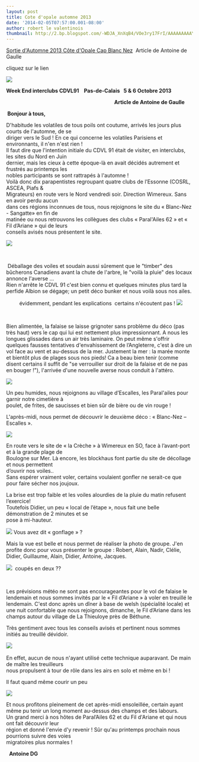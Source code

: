 ```yaml
---
layout: post
title: Cote d'opale automne 2013
date: '2014-02-05T07:57:00.001-08:00'
author: robert le valentinois
thumbnail: http://2.bp.blogspot.com/-WDJA_XnXqB4/VOe3ry17FrI/AAAAAAAAAYY/LJzasfo6TkQ/s72-c/Image0.jpg
---
```

[Sortie d'Automne 2013 Côte d'Opale Cap Blanc Nez](https://docs.google.com/file/d/0B5Z2IR6hl_z1bjRzUHlMQTBlT28/edit)&nbsp; Article de Antoine de Gaulle  
  
cliquez sur le lien  
  

[![](http://2.bp.blogspot.com/-WDJA_XnXqB4/VOe3ry17FrI/AAAAAAAAAYY/LJzasfo6TkQ/s1600/Image0.jpg)](http://2.bp.blogspot.com/-WDJA_XnXqB4/VOe3ry17FrI/AAAAAAAAAYY/LJzasfo6TkQ/s1600/Image0.jpg)

 **Week End interclubs CDVL91&nbsp;&nbsp;&nbsp; Pas-de-Calais&nbsp;&nbsp; 5 & 6 Octobre 2013**

 **&nbsp; &nbsp; &nbsp; &nbsp; &nbsp; &nbsp; &nbsp; &nbsp; &nbsp; &nbsp; &nbsp; &nbsp; &nbsp; &nbsp; &nbsp; &nbsp; &nbsp; &nbsp; &nbsp; &nbsp; &nbsp; &nbsp; &nbsp; &nbsp; &nbsp; &nbsp; &nbsp; &nbsp; &nbsp; &nbsp; &nbsp; &nbsp; &nbsp; &nbsp; &nbsp; &nbsp; &nbsp; &nbsp; &nbsp; &nbsp; &nbsp; &nbsp; &nbsp; &nbsp; Article de Antoine de Gaulle**

 **&nbsp;Bonjour à tous,**

 D'habitude les volatiles de tous poils ont coutume, arrivés les jours plus courts de l'automne, de se  
 diriger vers le Sud ! En ce qui concerne les volatiles Parisiens et environnants, il n'en n'est rien !  
 Il faut dire que l'intention initiale du CDVL 91 était de visiter, en interclubs, les sites du Nord en Juin  
 dernier, mais les cieux à cette époque-là en avait décidés autrement et frustrés au printemps les  
 nobles participants se sont rattrapés à l'automne !  
 Voilà donc dix parapentistes regroupant quatre clubs de l’Essonne (COSRL, ASCEA, Piafs &  
 Migrateurs) en route vers le Nord vendredi soir. Direction Wimereux. Sans en avoir perdu aucun  
 dans ces régions inconnues de tous, nous rejoignons le site du « Blanc-Nez - Sangatte» en fin de  
 matinée ou nous retrouvons les collègues des clubs « Paral'Ailes 62 » et « Fil d’Ariane » qui de leurs  
 conseils avisés nous présentent le site.

[![](http://1.bp.blogspot.com/-stnR5D7Th0o/VOe3r2xWKJI/AAAAAAAAAYc/RKWGh3OyLbQ/s1600/Image1.jpg)](http://1.bp.blogspot.com/-stnR5D7Th0o/VOe3r2xWKJI/AAAAAAAAAYc/RKWGh3OyLbQ/s1600/Image1.jpg)

[  
](http://1.bp.blogspot.com/-stnR5D7Th0o/VOe3r2xWKJI/AAAAAAAAAYc/RKWGh3OyLbQ/s1600/Image1.jpg)

 &nbsp;Déballage des voiles et soudain aussi sûrement que le "timber" des bûcherons Canadiens avant la chute de l'arbre, le "voilà la pluie" des locaux annonce l'averse ...  
 Rien n'arrête le CDVL 91 c'est bien connu et quelques minutes plus tard la perfide Albion se dégage; un petit déco bunker et nous voilà sous nos ailes.

 &nbsp;&nbsp;&nbsp;&nbsp;&nbsp;&nbsp;&nbsp;&nbsp; évidemment, pendant les explications&nbsp; certains n'écoutent pas ! [![](http://3.bp.blogspot.com/-uZ6T2QNojm0/VOe5MObo4AI/AAAAAAAAAZM/T74EEOPw57w/s1600/Image4.jpg)](http://3.bp.blogspot.com/-uZ6T2QNojm0/VOe5MObo4AI/AAAAAAAAAZM/T74EEOPw57w/s1600/Image4.jpg)

[  
](http://1.bp.blogspot.com/-BFMWgWzfPoE/VOhteeeIygI/AAAAAAAAAas/a9QzNl4IxgQ/s1600/Image1.jpg)

 Bien alimentée, la falaise se laisse grignoter sans problème du déco (pas très haut) vers le cap qui lui est nettement plus impressionnant. A nous les longues glissades dans un air très laminaire. On peut même s'offrir quelques fausses tentatives d'envahissement de l’Angleterre, c'est à dire un vol face au vent et au-dessus de la mer. Justement la mer : la marée monte et bientôt plus de plages sous nos pieds! Ca a beau bien tenir (comme disent certains il suffit de "se verrouiller sur droit de la falaise et de ne pas en bouger !"), l'arrivée d'une nouvelle averse nous conduit à l'attéro.  

[![](http://2.bp.blogspot.com/-7yftEJgEYyw/VOe6wFCRO4I/AAAAAAAAAZY/BOA6cL_K1UA/s1600/Image6.jpg)](http://2.bp.blogspot.com/-7yftEJgEYyw/VOe6wFCRO4I/AAAAAAAAAZY/BOA6cL_K1UA/s1600/Image6.jpg)

<!--[if gte mso 9]><xml> <o:OfficeDocumentSettings> <o:AllowPNG/> </o:OfficeDocumentSettings></xml><![endif]-->  
<!--[if gte mso 9]><xml> <w:WordDocument> <w:View>Normal</w:View> <w:Zoom>0</w:Zoom> <w:TrackMoves/> <w:TrackFormatting/> <w:HyphenationZone>21</w:HyphenationZone> <w:PunctuationKerning/> <w:ValidateAgainstSchemas/> <w:SaveIfXMLInvalid>false</w:SaveIfXMLInvalid> <w:IgnoreMixedContent>false</w:IgnoreMixedContent> <w:AlwaysShowPlaceholderText>false</w:AlwaysShowPlaceholderText> <w:DoNotPromoteQF/> <w:LidThemeOther>FR</w:LidThemeOther> <w:LidThemeAsian>X-NONE</w:LidThemeAsian> <w:LidThemeComplexScript>X-NONE</w:LidThemeComplexScript> <w:Compatibility> <w:BreakWrappedTables/> <w:SnapToGridInCell/> <w:WrapTextWithPunct/> <w:UseAsianBreakRules/> <w:DontGrowAutofit/> <w:SplitPgBreakAndParaMark/> <w:EnableOpenTypeKerning/> <w:DontFlipMirrorIndents/> <w:OverrideTableStyleHps/> </w:Compatibility> <m:mathPr> <m:mathFont m:val="Cambria Math"/> <m:brkBin m:val="before"/> <m:brkBinSub m:val="&#45;-"/> <m:smallFrac m:val="off"/> <m:dispDef/> <m:lMargin m:val="0"/> <m:rMargin m:val="0"/> <m:defJc m:val="centerGroup"/> <m:wrapIndent m:val="1440"/> <m:intLim m:val="subSup"/> <m:naryLim m:val="undOvr"/> </m:mathPr></w:WordDocument></xml><![endif]--><!--[if gte mso 9]><xml> <w:LatentStyles DefLockedState="false" DefUnhideWhenUsed="true" DefSemiHidden="true" DefQFormat="false" DefPriority="99" LatentStyleCount="267"> <w:LsdException Locked="false" Priority="0" SemiHidden="false" UnhideWhenUsed="false" QFormat="true" Name="Normal"/> <w:LsdException Locked="false" Priority="9" SemiHidden="false" UnhideWhenUsed="false" QFormat="true" Name="heading 1"/> <w:LsdException Locked="false" Priority="9" QFormat="true" Name="heading 2"/> <w:LsdException Locked="false" Priority="9" QFormat="true" Name="heading 3"/> <w:LsdException Locked="false" Priority="9" QFormat="true" Name="heading 4"/> <w:LsdException Locked="false" Priority="9" QFormat="true" Name="heading 5"/> <w:LsdException Locked="false" Priority="9" QFormat="true" Name="heading 6"/> <w:LsdException Locked="false" Priority="9" QFormat="true" Name="heading 7"/> <w:LsdException Locked="false" Priority="9" QFormat="true" Name="heading 8"/> <w:LsdException Locked="false" Priority="9" QFormat="true" Name="heading 9"/> <w:LsdException Locked="false" Priority="39" Name="toc 1"/> <w:LsdException Locked="false" Priority="39" Name="toc 2"/> <w:LsdException Locked="false" Priority="39" Name="toc 3"/> <w:LsdException Locked="false" Priority="39" Name="toc 4"/> <w:LsdException Locked="false" Priority="39" Name="toc 5"/> <w:LsdException Locked="false" Priority="39" Name="toc 6"/> <w:LsdException Locked="false" Priority="39" Name="toc 7"/> <w:LsdException Locked="false" Priority="39" Name="toc 8"/> <w:LsdException Locked="false" Priority="39" Name="toc 9"/> <w:LsdException Locked="false" Priority="35" QFormat="true" Name="caption"/> <w:LsdException Locked="false" Priority="10" SemiHidden="false" UnhideWhenUsed="false" QFormat="true" Name="Title"/> <w:LsdException Locked="false" Priority="1" Name="Default Paragraph Font"/> <w:LsdException Locked="false" Priority="11" SemiHidden="false" UnhideWhenUsed="false" QFormat="true" Name="Subtitle"/> <w:LsdException Locked="false" Priority="22" SemiHidden="false" UnhideWhenUsed="false" QFormat="true" Name="Strong"/> <w:LsdException Locked="false" Priority="20" SemiHidden="false" UnhideWhenUsed="false" QFormat="true" Name="Emphasis"/> <w:LsdException Locked="false" Priority="59" SemiHidden="false" UnhideWhenUsed="false" Name="Table Grid"/> <w:LsdException Locked="false" UnhideWhenUsed="false" Name="Placeholder Text"/> <w:LsdException Locked="false" Priority="1" SemiHidden="false" UnhideWhenUsed="false" QFormat="true" Name="No Spacing"/> <w:LsdException Locked="false" Priority="60" SemiHidden="false" UnhideWhenUsed="false" Name="Light Shading"/> <w:LsdException Locked="false" Priority="61" SemiHidden="false" UnhideWhenUsed="false" Name="Light List"/> <w:LsdException Locked="false" Priority="62" SemiHidden="false" UnhideWhenUsed="false" Name="Light Grid"/> <w:LsdException Locked="false" Priority="63" SemiHidden="false" UnhideWhenUsed="false" Name="Medium Shading 1"/> <w:LsdException Locked="false" Priority="64" SemiHidden="false" UnhideWhenUsed="false" Name="Medium Shading 2"/> <w:LsdException Locked="false" Priority="65" SemiHidden="false" UnhideWhenUsed="false" Name="Medium List 1"/> <w:LsdException Locked="false" Priority="66" SemiHidden="false" UnhideWhenUsed="false" Name="Medium List 2"/> <w:LsdException Locked="false" Priority="67" SemiHidden="false" UnhideWhenUsed="false" Name="Medium Grid 1"/> <w:LsdException Locked="false" Priority="68" SemiHidden="false" UnhideWhenUsed="false" Name="Medium Grid 2"/> <w:LsdException Locked="false" Priority="69" SemiHidden="false" UnhideWhenUsed="false" Name="Medium Grid 3"/> <w:LsdException Locked="false" Priority="70" SemiHidden="false" UnhideWhenUsed="false" Name="Dark List"/> <w:LsdException Locked="false" Priority="71" SemiHidden="false" UnhideWhenUsed="false" Name="Colorful Shading"/> <w:LsdException Locked="false" Priority="72" SemiHidden="false" UnhideWhenUsed="false" Name="Colorful List"/> <w:LsdException Locked="false" Priority="73" SemiHidden="false" UnhideWhenUsed="false" Name="Colorful Grid"/> <w:LsdException Locked="false" Priority="60" SemiHidden="false" UnhideWhenUsed="false" Name="Light Shading Accent 1"/> <w:LsdException Locked="false" Priority="61" SemiHidden="false" UnhideWhenUsed="false" Name="Light List Accent 1"/> <w:LsdException Locked="false" Priority="62" SemiHidden="false" UnhideWhenUsed="false" Name="Light Grid Accent 1"/> <w:LsdException Locked="false" Priority="63" SemiHidden="false" UnhideWhenUsed="false" Name="Medium Shading 1 Accent 1"/> <w:LsdException Locked="false" Priority="64" SemiHidden="false" UnhideWhenUsed="false" Name="Medium Shading 2 Accent 1"/> <w:LsdException Locked="false" Priority="65" SemiHidden="false" UnhideWhenUsed="false" Name="Medium List 1 Accent 1"/> <w:LsdException Locked="false" UnhideWhenUsed="false" Name="Revision"/> <w:LsdException Locked="false" Priority="34" SemiHidden="false" UnhideWhenUsed="false" QFormat="true" Name="List Paragraph"/> <w:LsdException Locked="false" Priority="29" SemiHidden="false" UnhideWhenUsed="false" QFormat="true" Name="Quote"/> <w:LsdException Locked="false" Priority="30" SemiHidden="false" UnhideWhenUsed="false" QFormat="true" Name="Intense Quote"/> <w:LsdException Locked="false" Priority="66" SemiHidden="false" UnhideWhenUsed="false" Name="Medium List 2 Accent 1"/> <w:LsdException Locked="false" Priority="67" SemiHidden="false" UnhideWhenUsed="false" Name="Medium Grid 1 Accent 1"/> <w:LsdException Locked="false" Priority="68" SemiHidden="false" UnhideWhenUsed="false" Name="Medium Grid 2 Accent 1"/> <w:LsdException Locked="false" Priority="69" SemiHidden="false" UnhideWhenUsed="false" Name="Medium Grid 3 Accent 1"/> <w:LsdException Locked="false" Priority="70" SemiHidden="false" UnhideWhenUsed="false" Name="Dark List Accent 1"/> <w:LsdException Locked="false" Priority="71" SemiHidden="false" UnhideWhenUsed="false" Name="Colorful Shading Accent 1"/> <w:LsdException Locked="false" Priority="72" SemiHidden="false" UnhideWhenUsed="false" Name="Colorful List Accent 1"/> <w:LsdException Locked="false" Priority="73" SemiHidden="false" UnhideWhenUsed="false" Name="Colorful Grid Accent 1"/> <w:LsdException Locked="false" Priority="60" SemiHidden="false" UnhideWhenUsed="false" Name="Light Shading Accent 2"/> <w:LsdException Locked="false" Priority="61" SemiHidden="false" UnhideWhenUsed="false" Name="Light List Accent 2"/> <w:LsdException Locked="false" Priority="62" SemiHidden="false" UnhideWhenUsed="false" Name="Light Grid Accent 2"/> <w:LsdException Locked="false" Priority="63" SemiHidden="false" UnhideWhenUsed="false" Name="Medium Shading 1 Accent 2"/> <w:LsdException Locked="false" Priority="64" SemiHidden="false" UnhideWhenUsed="false" Name="Medium Shading 2 Accent 2"/> <w:LsdException Locked="false" Priority="65" SemiHidden="false" UnhideWhenUsed="false" Name="Medium List 1 Accent 2"/> <w:LsdException Locked="false" Priority="66" SemiHidden="false" UnhideWhenUsed="false" Name="Medium List 2 Accent 2"/> <w:LsdException Locked="false" Priority="67" SemiHidden="false" UnhideWhenUsed="false" Name="Medium Grid 1 Accent 2"/> <w:LsdException Locked="false" Priority="68" SemiHidden="false" UnhideWhenUsed="false" Name="Medium Grid 2 Accent 2"/> <w:LsdException Locked="false" Priority="69" SemiHidden="false" UnhideWhenUsed="false" Name="Medium Grid 3 Accent 2"/> <w:LsdException Locked="false" Priority="70" SemiHidden="false" UnhideWhenUsed="false" Name="Dark List Accent 2"/> <w:LsdException Locked="false" Priority="71" SemiHidden="false" UnhideWhenUsed="false" Name="Colorful Shading Accent 2"/> <w:LsdException Locked="false" Priority="72" SemiHidden="false" UnhideWhenUsed="false" Name="Colorful List Accent 2"/> <w:LsdException Locked="false" Priority="73" SemiHidden="false" UnhideWhenUsed="false" Name="Colorful Grid Accent 2"/> <w:LsdException Locked="false" Priority="60" SemiHidden="false" UnhideWhenUsed="false" Name="Light Shading Accent 3"/> <w:LsdException Locked="false" Priority="61" SemiHidden="false" UnhideWhenUsed="false" Name="Light List Accent 3"/> <w:LsdException Locked="false" Priority="62" SemiHidden="false" UnhideWhenUsed="false" Name="Light Grid Accent 3"/> <w:LsdException Locked="false" Priority="63" SemiHidden="false" UnhideWhenUsed="false" Name="Medium Shading 1 Accent 3"/> <w:LsdException Locked="false" Priority="64" SemiHidden="false" UnhideWhenUsed="false" Name="Medium Shading 2 Accent 3"/> <w:LsdException Locked="false" Priority="65" SemiHidden="false" UnhideWhenUsed="false" Name="Medium List 1 Accent 3"/> <w:LsdException Locked="false" Priority="66" SemiHidden="false" UnhideWhenUsed="false" Name="Medium List 2 Accent 3"/> <w:LsdException Locked="false" Priority="67" SemiHidden="false" UnhideWhenUsed="false" Name="Medium Grid 1 Accent 3"/> <w:LsdException Locked="false" Priority="68" SemiHidden="false" UnhideWhenUsed="false" Name="Medium Grid 2 Accent 3"/> <w:LsdException Locked="false" Priority="69" SemiHidden="false" UnhideWhenUsed="false" Name="Medium Grid 3 Accent 3"/> <w:LsdException Locked="false" Priority="70" SemiHidden="false" UnhideWhenUsed="false" Name="Dark List Accent 3"/> <w:LsdException Locked="false" Priority="71" SemiHidden="false" UnhideWhenUsed="false" Name="Colorful Shading Accent 3"/> <w:LsdException Locked="false" Priority="72" SemiHidden="false" UnhideWhenUsed="false" Name="Colorful List Accent 3"/> <w:LsdException Locked="false" Priority="73" SemiHidden="false" UnhideWhenUsed="false" Name="Colorful Grid Accent 3"/> <w:LsdException Locked="false" Priority="60" SemiHidden="false" UnhideWhenUsed="false" Name="Light Shading Accent 4"/> <w:LsdException Locked="false" Priority="61" SemiHidden="false" UnhideWhenUsed="false" Name="Light List Accent 4"/> <w:LsdException Locked="false" Priority="62" SemiHidden="false" UnhideWhenUsed="false" Name="Light Grid Accent 4"/> <w:LsdException Locked="false" Priority="63" SemiHidden="false" UnhideWhenUsed="false" Name="Medium Shading 1 Accent 4"/> <w:LsdException Locked="false" Priority="64" SemiHidden="false" UnhideWhenUsed="false" Name="Medium Shading 2 Accent 4"/> <w:LsdException Locked="false" Priority="65" SemiHidden="false" UnhideWhenUsed="false" Name="Medium List 1 Accent 4"/> <w:LsdException Locked="false" Priority="66" SemiHidden="false" UnhideWhenUsed="false" Name="Medium List 2 Accent 4"/> <w:LsdException Locked="false" Priority="67" SemiHidden="false" UnhideWhenUsed="false" Name="Medium Grid 1 Accent 4"/> <w:LsdException Locked="false" Priority="68" SemiHidden="false" UnhideWhenUsed="false" Name="Medium Grid 2 Accent 4"/> <w:LsdException Locked="false" Priority="69" SemiHidden="false" UnhideWhenUsed="false" Name="Medium Grid 3 Accent 4"/> <w:LsdException Locked="false" Priority="70" SemiHidden="false" UnhideWhenUsed="false" Name="Dark List Accent 4"/> <w:LsdException Locked="false" Priority="71" SemiHidden="false" UnhideWhenUsed="false" Name="Colorful Shading Accent 4"/> <w:LsdException Locked="false" Priority="72" SemiHidden="false" UnhideWhenUsed="false" Name="Colorful List Accent 4"/> <w:LsdException Locked="false" Priority="73" SemiHidden="false" UnhideWhenUsed="false" Name="Colorful Grid Accent 4"/> <w:LsdException Locked="false" Priority="60" SemiHidden="false" UnhideWhenUsed="false" Name="Light Shading Accent 5"/> <w:LsdException Locked="false" Priority="61" SemiHidden="false" UnhideWhenUsed="false" Name="Light List Accent 5"/> <w:LsdException Locked="false" Priority="62" SemiHidden="false" UnhideWhenUsed="false" Name="Light Grid Accent 5"/> <w:LsdException Locked="false" Priority="63" SemiHidden="false" UnhideWhenUsed="false" Name="Medium Shading 1 Accent 5"/> <w:LsdException Locked="false" Priority="64" SemiHidden="false" UnhideWhenUsed="false" Name="Medium Shading 2 Accent 5"/> <w:LsdException Locked="false" Priority="65" SemiHidden="false" UnhideWhenUsed="false" Name="Medium List 1 Accent 5"/> <w:LsdException Locked="false" Priority="66" SemiHidden="false" UnhideWhenUsed="false" Name="Medium List 2 Accent 5"/> <w:LsdException Locked="false" Priority="67" SemiHidden="false" UnhideWhenUsed="false" Name="Medium Grid 1 Accent 5"/> <w:LsdException Locked="false" Priority="68" SemiHidden="false" UnhideWhenUsed="false" Name="Medium Grid 2 Accent 5"/> <w:LsdException Locked="false" Priority="69" SemiHidden="false" UnhideWhenUsed="false" Name="Medium Grid 3 Accent 5"/> <w:LsdException Locked="false" Priority="70" SemiHidden="false" UnhideWhenUsed="false" Name="Dark List Accent 5"/> <w:LsdException Locked="false" Priority="71" SemiHidden="false" UnhideWhenUsed="false" Name="Colorful Shading Accent 5"/> <w:LsdException Locked="false" Priority="72" SemiHidden="false" UnhideWhenUsed="false" Name="Colorful List Accent 5"/> <w:LsdException Locked="false" Priority="73" SemiHidden="false" UnhideWhenUsed="false" Name="Colorful Grid Accent 5"/> <w:LsdException Locked="false" Priority="60" SemiHidden="false" UnhideWhenUsed="false" Name="Light Shading Accent 6"/> <w:LsdException Locked="false" Priority="61" SemiHidden="false" UnhideWhenUsed="false" Name="Light List Accent 6"/> <w:LsdException Locked="false" Priority="62" SemiHidden="false" UnhideWhenUsed="false" Name="Light Grid Accent 6"/> <w:LsdException Locked="false" Priority="63" SemiHidden="false" UnhideWhenUsed="false" Name="Medium Shading 1 Accent 6"/> <w:LsdException Locked="false" Priority="64" SemiHidden="false" UnhideWhenUsed="false" Name="Medium Shading 2 Accent 6"/> <w:LsdException Locked="false" Priority="65" SemiHidden="false" UnhideWhenUsed="false" Name="Medium List 1 Accent 6"/> <w:LsdException Locked="false" Priority="66" SemiHidden="false" UnhideWhenUsed="false" Name="Medium List 2 Accent 6"/> <w:LsdException Locked="false" Priority="67" SemiHidden="false" UnhideWhenUsed="false" Name="Medium Grid 1 Accent 6"/> <w:LsdException Locked="false" Priority="68" SemiHidden="false" UnhideWhenUsed="false" Name="Medium Grid 2 Accent 6"/> <w:LsdException Locked="false" Priority="69" SemiHidden="false" UnhideWhenUsed="false" Name="Medium Grid 3 Accent 6"/> <w:LsdException Locked="false" Priority="70" SemiHidden="false" UnhideWhenUsed="false" Name="Dark List Accent 6"/> <w:LsdException Locked="false" Priority="71" SemiHidden="false" UnhideWhenUsed="false" Name="Colorful Shading Accent 6"/> <w:LsdException Locked="false" Priority="72" SemiHidden="false" UnhideWhenUsed="false" Name="Colorful List Accent 6"/> <w:LsdException Locked="false" Priority="73" SemiHidden="false" UnhideWhenUsed="false" Name="Colorful Grid Accent 6"/> <w:LsdException Locked="false" Priority="19" SemiHidden="false" UnhideWhenUsed="false" QFormat="true" Name="Subtle Emphasis"/> <w:LsdException Locked="false" Priority="21" SemiHidden="false" UnhideWhenUsed="false" QFormat="true" Name="Intense Emphasis"/> <w:LsdException Locked="false" Priority="31" SemiHidden="false" UnhideWhenUsed="false" QFormat="true" Name="Subtle Reference"/> <w:LsdException Locked="false" Priority="32" SemiHidden="false" UnhideWhenUsed="false" QFormat="true" Name="Intense Reference"/> <w:LsdException Locked="false" Priority="33" SemiHidden="false" UnhideWhenUsed="false" QFormat="true" Name="Book Title"/> <w:LsdException Locked="false" Priority="37" Name="Bibliography"/> <w:LsdException Locked="false" Priority="39" QFormat="true" Name="TOC Heading"/> </w:LatentStyles></xml><![endif]--><!--[if gte mso 10]><style> /* Style Definitions */ table.MsoNormalTable {mso-style-name:"Tableau Normal"; mso-tstyle-rowband-size:0; mso-tstyle-colband-size:0; mso-style-noshow:yes; mso-style-priority:99; mso-style-parent:""; mso-padding-alt:0cm 5.4pt 0cm 5.4pt; mso-para-margin:0cm; mso-para-margin-bottom:.0001pt; mso-pagination:widow-orphan; font-size:10.0pt; font-family:"Calibri","sans-serif"; mso-bidi-font-family:"Times New Roman";} </style><![endif]-->  

 Un peu humides, nous rejoignons au village d’Escalles, les Paral'ailes pour garnir notre cimetière à  
 poulet, de frites, de saucisses et bien sûr de bière ou de vin rouge !  
  
 L'après-midi, nous permet de découvrir le deuxième déco : « Blanc-Nez – Escalles ».
&nbsp;  

[![](http://3.bp.blogspot.com/-crxRw3T0M5M/VOe_iogVq6I/AAAAAAAAAac/dfRa1KTlFHU/s1600/Image15.jpg)](http://3.bp.blogspot.com/-crxRw3T0M5M/VOe_iogVq6I/AAAAAAAAAac/dfRa1KTlFHU/s1600/Image15.jpg)
  

 En route vers le site de « la Crèche » à Wimereux en SO, face à l’avant-port et à la grande plage de  
 Boulogne sur Mer. Là encore, les blockhaus font partie du site de décollage et nous permettent  
 d’ouvrir nos voiles..  
 Sans espérer vraiment voler, certains voulaient gonfler ne serait-ce que pour faire sécher nos joujoux.  
  
 La brise est trop faible et les voiles alourdies de la pluie du matin refusent l’exercice!  
 Toutefois Didier, un peu « local de l’étape », nous fait une belle démonstration de 2 minutes et se  
 pose à mi-hauteur.

[![](http://3.bp.blogspot.com/-HWx5JxfQ8F8/VOe9xX-0fdI/AAAAAAAAAZ8/T8yTJQ30xv8/s1600/Image10.jpg)](http://3.bp.blogspot.com/-HWx5JxfQ8F8/VOe9xX-0fdI/AAAAAAAAAZ8/T8yTJQ30xv8/s1600/Image10.jpg)
Vous avez dit « gonflage » ?&nbsp;

  

 Mais la vue est belle et nous permet de réaliser la photo de groupe. J'en profite donc pour vous présenter le groupe : Robert, Alain, Nadir, Clélie, Didier, Guillaume, Alain, Didier, Antoine, Jacques.

  

[![](http://1.bp.blogspot.com/-IQnyDXCnsck/VOe-DoznzxI/AAAAAAAAAaE/Y10gv8s3Muo/s1600/Image11.jpg)](http://1.bp.blogspot.com/-IQnyDXCnsck/VOe-DoznzxI/AAAAAAAAAaE/Y10gv8s3Muo/s1600/Image11.jpg)
&nbsp;coupés en deux ??

 &nbsp;&nbsp;

 Les prévisions météo ne sont pas encourageantes pour le vol de falaise le lendemain et nous sommes invités par le « Fil d’Ariane » à voler en treuillé le lendemain. C'est donc après un dîner à base de welsh (spécialité locale) et une nuit confortable que nous rejoignons, dimanche, le Fil d’Ariane dans les champs autour du village de La Thieuloye près de Béthune.

  

 Très gentiment avec tous les conseils avisés et pertinent nous sommes initiés au treuillé dévidoir.

[![](http://1.bp.blogspot.com/-aWpAbApGtv4/VOe-jvFDDkI/AAAAAAAAAaM/U8ZXLhu9YNo/s1600/Image12.jpg)](http://1.bp.blogspot.com/-aWpAbApGtv4/VOe-jvFDDkI/AAAAAAAAAaM/U8ZXLhu9YNo/s1600/Image12.jpg)
&nbsp;&nbsp;&nbsp;&nbsp;&nbsp;&nbsp;&nbsp;&nbsp;&nbsp;&nbsp;&nbsp;

 En effet, aucun de nous n'ayant utilisé cette technique auparavant. De main de maître les treuilleurs  
 nous propulsent à tour de rôle dans les airs en solo et même en bi !

  

 Il faut quand même courir un peu&nbsp;  

[![](http://3.bp.blogspot.com/-GMddArU5Ypg/VOe-8S3XyaI/AAAAAAAAAaU/qDBiUJYZonc/s1600/Image13.jpg)](http://3.bp.blogspot.com/-GMddArU5Ypg/VOe-8S3XyaI/AAAAAAAAAaU/qDBiUJYZonc/s1600/Image13.jpg)

  

  

 Et nous profitons pleinement de cet après-midi ensoleillée, certain ayant même pu tenir un long moment au-dessus des champs et des labours.  
 Un grand merci à nos hôtes de Paral’Ailes 62 et du Fil d'Ariane et qui nous ont fait découvrir leur  
 région et donné l'envie d'y revenir ! Sûr qu'au printemps prochain nous pourrions suivre des voies  
 migratoires plus normales !

  

 &nbsp; **Antoine DG**

  

&nbsp;  
  
  
  
